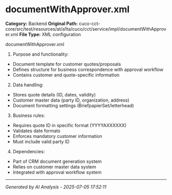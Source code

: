 # documentWithApprover.xml

**Category:** Backend
**Original Path:** cuco-cct-core/src/test/resources/at/a1ta/cuco/cct/service/impl/documentWithApprover.xml
**File Type:** XML configuration

documentWithApprover.xml
1. Purpose and functionality:
- Document template for customer quotes/proposals
- Defines structure for business correspondence with approval workflow
- Contains customer and quote-specific information

2. Data handling:
- Stores quote details (ID, dates, validity)
- Customer master data (party ID, organization, address)
- Document formatting settings (BriefpapierSet/letterhead)

3. Business rules:
- Requires quote ID in specific format (YYYYAXXXXXX)
- Validates date formats
- Enforces mandatory customer information
- Must include valid party ID

4. Dependencies:
- Part of CRM document generation system
- Relies on customer master data system
- Integrated with approval workflow system

---
*Generated by AI Analysis - 2025-07-05 17:52:11*
